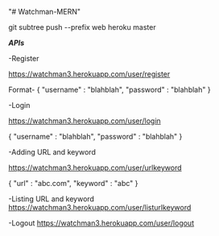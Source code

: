 "# Watchman-MERN" 

git subtree push --prefix web heroku master

***APIs***

-Register

https://watchman3.herokuapp.com/user/register

Format-
{
    "username" : "blahblah",
    "password" : "blahblah"
}

-Login

https://watchman3.herokuapp.com/user/login

{
    "username" : "blahblah",
    "password" : "blahblah"
}

-Adding URL and keyword

https://watchman3.herokuapp.com/user/urlkeyword

{
    "url" : "abc.com",
    "keyword" : "abc"
}

-Listing URL and keyword
https://watchman3.herokuapp.com/user/listurlkeyword

-Logout
https://watchman3.herokuapp.com/user/logout
